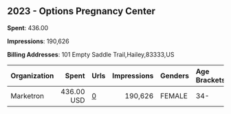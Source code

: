 ## 2023 - Options Pregnancy Center 
**Spent**: 436.00

**Impressions**: 190,626

**Billing Addresses**: 101 Empty Saddle Trail,Hailey,83333,US

|Organization|Spent|Urls|Impressions|Genders|Age Brackets|Country Codes|
|:---|---:|:---|---:|:---|:---|:---|
|Marketron|436.00 USD|[0](https://www.snap.com/political-ads/asset/d38eead980120a6dc47333ccea966e6cd8b8f2d41168bd5b4337ebc1fa6f2b30?mediaType=jpg)|190,626|FEMALE|34-|united states|
